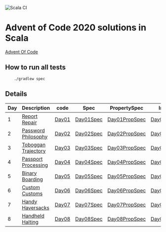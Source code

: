 ![Scala CI](../workflows/Scala%20CI/badge.svg?branch=master)


# Advent of Code 2020 solutions in Scala

[Advent Of Code](https://adventofcode.com)

## How to run all tests

```
    ./gradlew spec
```

## Details

| Day | Description | code | Spec | PropertySpec | Input |
| ----------- | ----------- | ----------- | ----------- | ----------- | ----------- |
| 1 | [Report Repair](https://adventofcode.com/2020/day/1) | [Day01](../master/src/main/scala/com/kensai/aoc/Day01.scala) | [Day01Spec](../master/src/test/scala/com/kensai/aoc/Day01Spec.scala) | [Day01PropSpec](../master/src/test/scala/com/kensai/aoc/Day01PropSpec.scala) | [Day01.input](../master/src/test/resources/Day01.input) | 
| 2 | [Password Philosophy](https://adventofcode.com/2020/day/2) | [Day02](../master/src/main/scala/com/kensai/aoc/Day02.scala) | [Day02Spec](../master/src/test/scala/com/kensai/aoc/Day02Spec.scala) | [Day02PropSpec](../master/src/test/scala/com/kensai/aoc/Day02PropSpec.scala) | [Day02.input](../master/src/test/resources/Day02.input) | 
| 3 | [Toboggan Trajectory](https://adventofcode.com/2020/day/3) | [Day03](../master/src/main/scala/com/kensai/aoc/Day03.scala) | [Day03Spec](../master/src/test/scala/com/kensai/aoc/Day03Spec.scala) | [Day03PropSpec](../master/src/test/scala/com/kensai/aoc/Day03PropSpec.scala) | [Day03.input](../master/src/test/resources/Day03.input) | 
| 4 | [Passport Processing](https://adventofcode.com/2020/day/4) | [Day04](../master/src/main/scala/com/kensai/aoc/Day04.scala) | [Day04Spec](../master/src/test/scala/com/kensai/aoc/Day04Spec.scala) | [Day04PropSpec](../master/src/test/scala/com/kensai/aoc/Day04PropSpec.scala) | [Day04.input](../master/src/test/resources/Day04.input) | 
| 5 | [Binary Boarding](https://adventofcode.com/2020/day/5) | [Day05](../master/src/main/scala/com/kensai/aoc/Day05.scala) | [Day05Spec](../master/src/test/scala/com/kensai/aoc/Day05Spec.scala) | [Day05PropSpec](../master/src/test/scala/com/kensai/aoc/Day05PropSpec.scala) | [Day05.input](../master/src/test/resources/Day05.input) | 
| 6 | [Custom Customs](https://adventofcode.com/2020/day/6) | [Day06](../master/src/main/scala/com/kensai/aoc/Day06.scala) | [Day06Spec](../master/src/test/scala/com/kensai/aoc/Day06Spec.scala) | [Day06PropSpec](../master/src/test/scala/com/kensai/aoc/Day06PropSpec.scala) | [Day06.input](../master/src/test/resources/Day06.input) |
| 7 | [Handy Haversacks](https://adventofcode.com/2020/day/7) | [Day07](../master/src/main/scala/com/kensai/aoc/Day07.scala) | [Day07Spec](../master/src/test/scala/com/kensai/aoc/Day07Spec.scala) | [Day07PropSpec](../master/src/test/scala/com/kensai/aoc/Day07PropSpec.scala) | [Day07.input](../master/src/test/resources/Day07.input) |
| 8 | [Handheld Halting](https://adventofcode.com/2020/day/8) | [Day08](../master/src/main/scala/com/kensai/aoc/Day08.scala) | [Day08Spec](../master/src/test/scala/com/kensai/aoc/Day08Spec.scala) | [Day08PropSpec](../master/src/test/scala/com/kensai/aoc/Day08PropSpec.scala) | [Day08.input](../master/src/test/resources/Day08.input) |
